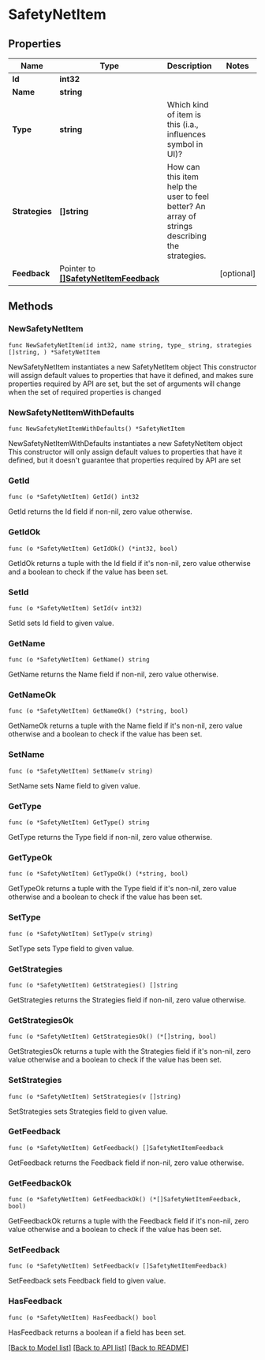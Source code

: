# SafetyNetItem

## Properties

Name | Type | Description | Notes
------------ | ------------- | ------------- | -------------
**Id** | **int32** |  | 
**Name** | **string** |  | 
**Type** | **string** | Which kind of item is this (i.a., influences symbol in UI)? | 
**Strategies** | **[]string** | How can this item help the user to feel better? An array of strings describing the strategies. | 
**Feedback** | Pointer to [**[]SafetyNetItemFeedback**](SafetyNetItemFeedback.md) |  | [optional] 

## Methods

### NewSafetyNetItem

`func NewSafetyNetItem(id int32, name string, type_ string, strategies []string, ) *SafetyNetItem`

NewSafetyNetItem instantiates a new SafetyNetItem object
This constructor will assign default values to properties that have it defined,
and makes sure properties required by API are set, but the set of arguments
will change when the set of required properties is changed

### NewSafetyNetItemWithDefaults

`func NewSafetyNetItemWithDefaults() *SafetyNetItem`

NewSafetyNetItemWithDefaults instantiates a new SafetyNetItem object
This constructor will only assign default values to properties that have it defined,
but it doesn't guarantee that properties required by API are set

### GetId

`func (o *SafetyNetItem) GetId() int32`

GetId returns the Id field if non-nil, zero value otherwise.

### GetIdOk

`func (o *SafetyNetItem) GetIdOk() (*int32, bool)`

GetIdOk returns a tuple with the Id field if it's non-nil, zero value otherwise
and a boolean to check if the value has been set.

### SetId

`func (o *SafetyNetItem) SetId(v int32)`

SetId sets Id field to given value.


### GetName

`func (o *SafetyNetItem) GetName() string`

GetName returns the Name field if non-nil, zero value otherwise.

### GetNameOk

`func (o *SafetyNetItem) GetNameOk() (*string, bool)`

GetNameOk returns a tuple with the Name field if it's non-nil, zero value otherwise
and a boolean to check if the value has been set.

### SetName

`func (o *SafetyNetItem) SetName(v string)`

SetName sets Name field to given value.


### GetType

`func (o *SafetyNetItem) GetType() string`

GetType returns the Type field if non-nil, zero value otherwise.

### GetTypeOk

`func (o *SafetyNetItem) GetTypeOk() (*string, bool)`

GetTypeOk returns a tuple with the Type field if it's non-nil, zero value otherwise
and a boolean to check if the value has been set.

### SetType

`func (o *SafetyNetItem) SetType(v string)`

SetType sets Type field to given value.


### GetStrategies

`func (o *SafetyNetItem) GetStrategies() []string`

GetStrategies returns the Strategies field if non-nil, zero value otherwise.

### GetStrategiesOk

`func (o *SafetyNetItem) GetStrategiesOk() (*[]string, bool)`

GetStrategiesOk returns a tuple with the Strategies field if it's non-nil, zero value otherwise
and a boolean to check if the value has been set.

### SetStrategies

`func (o *SafetyNetItem) SetStrategies(v []string)`

SetStrategies sets Strategies field to given value.


### GetFeedback

`func (o *SafetyNetItem) GetFeedback() []SafetyNetItemFeedback`

GetFeedback returns the Feedback field if non-nil, zero value otherwise.

### GetFeedbackOk

`func (o *SafetyNetItem) GetFeedbackOk() (*[]SafetyNetItemFeedback, bool)`

GetFeedbackOk returns a tuple with the Feedback field if it's non-nil, zero value otherwise
and a boolean to check if the value has been set.

### SetFeedback

`func (o *SafetyNetItem) SetFeedback(v []SafetyNetItemFeedback)`

SetFeedback sets Feedback field to given value.

### HasFeedback

`func (o *SafetyNetItem) HasFeedback() bool`

HasFeedback returns a boolean if a field has been set.


[[Back to Model list]](../README.md#documentation-for-models) [[Back to API list]](../README.md#documentation-for-api-endpoints) [[Back to README]](../README.md)


